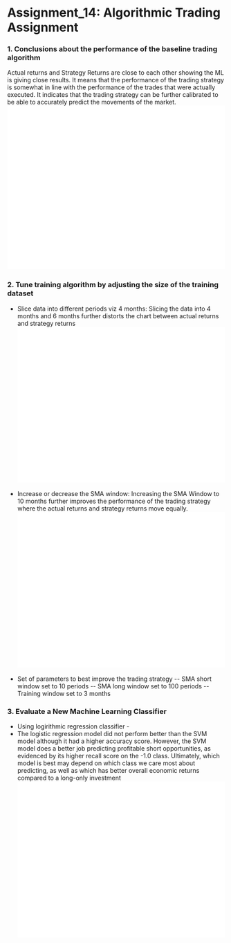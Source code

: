 # Assignment_14: Algorithmic Trading Assignment


### 1. Conclusions about the performance of the baseline trading algorithm
Actual returns and Strategy Returns are close to each other showing the ML is giving close results. It means that the performance of the trading strategy is somewhat in line with the performance of the trades that were actually executed. It indicates that the trading strategy can be further calibrated to be  able to accurately predict the movements of the market.
![Baseline trading Plot](https://github.com/SreeniFintech/Assignment_14/blob/main/image1.png)

### 2. Tune training algorithm by adjusting the size of the training dataset
- Slice data into different periods viz 4 months: Slicing the data into 4 months and 6 months further distorts the chart between actual returns and strategy returns
![Increase training window to 4 months](https://github.com/SreeniFintech/Assignment_14/blob/main/image2.png)
- Increase or decrease the SMA window: Increasing the SMA Window to 10 months further improves the performance of the trading strategy where the actual returns and strategy returns move equally. 
![Increase SMA to  10 Periods](https://github.com/SreeniFintech/Assignment_14/blob/main/image3.png)

- Set of parameters to best improve the trading strategy
-- SMA short window set to 10 periods
-- SMA long window set to 100 periods
-- Training window set to 3 months

### 3. Evaluate a New Machine Learning Classifier
- Using logirithmic regression classifier - 
- The logistic regression model did not perform better than the SVM model although it had a higher accuracy score. However, the SVM model does a better job predicting profitable short opportunities, as evidenced by its higher recall score on the -1.0 class. Ultimately, which model is best may depend on which class we care most about predicting, as well as which has better overall economic returns compared to a long-only investment
![Logirithmic Regression Classifier](https://github.com/SreeniFintech/Assignment_14/blob/main/image4.png)
